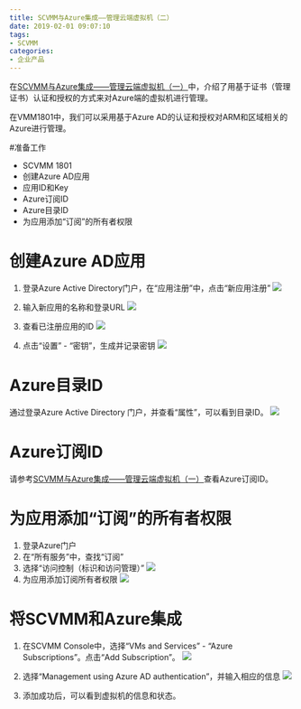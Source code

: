 ```yaml
---
title: SCVMM与Azure集成——管理云端虚拟机（二）
date: 2019-02-01 09:07:10
tags:
- SCVMM
categories:
- 企业产品
---
```

在[SCVMM与Azure集成——管理云端虚拟机（一）](https://www.jianshu.com/p/914790311f98)中，介绍了用基于证书（管理证书）认证和授权的方式来对Azure端的虚拟机进行管理。

在VMM1801中，我们可以采用基于Azure AD的认证和授权对ARM和区域相关的Azure进行管理。

#准备工作

- SCVMM 1801
- 创建Azure AD应用
- 应用ID和Key
- Azure订阅ID
- Azure目录ID
- 为应用添加“订阅”的所有者权限

# 创建Azure AD应用

1. 登录Azure Active Directory门户，在“应用注册”中，点击“新应用注册”
![](/images/30.png)

2. 输入新应用的名称和登录URL
![](/images/31.png)

3. 查看已注册应用的ID
![](/images/32.png)

4. 点击“设置” - “密钥”，生成并记录密钥
![](/images/33.png)

# Azure目录ID

通过登录Azure Active Directory 门户，并查看“属性”，可以看到目录ID。
![](/images/34.png)

# Azure订阅ID

请参考[SCVMM与Azure集成——管理云端虚拟机（一）](https://www.jianshu.com/p/914790311f98)查看Azure订阅ID。

# 为应用添加“订阅”的所有者权限

1. 登录Azure门户
2. 在“所有服务”中，查找“订阅”
3. 选择“访问控制（标识和访问管理）”
![](/images/35.png)
4. 为应用添加订阅所有者权限
![](/images/36.png)

# 将SCVMM和Azure集成

1. 在SCVMM Console中，选择“VMs and Services” - “Azure Subscriptions”。点击“Add Subscription”。
![](/images/37.png)

2. 选择“Management using Azure AD authentication”，并输入相应的信息
![](/images/38.png)

3. 添加成功后，可以看到虚拟机的信息和状态。


